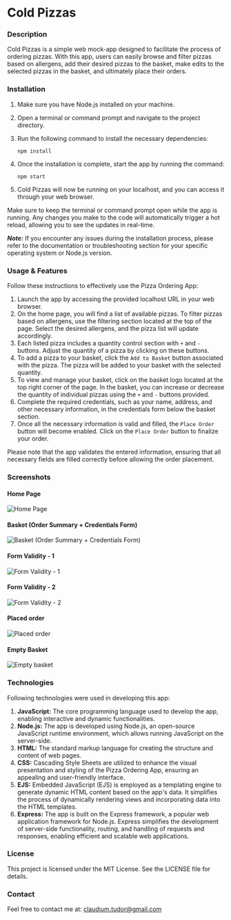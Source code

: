 

# Cold Pizzas #

### Description ###

Cold Pizzas is a simple web mock-app designed to facilitate the process of ordering pizzas. With this app, users can easily browse and filter pizzas based on allergens, add their desired pizzas to the basket, make edits to the selected pizzas in the basket, and ultimately place their orders.

### Installation ###

1. Make sure you have Node.js installed on your machine.
2. Open a terminal or command prompt and navigate to the project directory.
3. Run the following command to install the necessary dependencies:

    ```npm install```
4. Once the installation is complete, start the app by running the command:
   
    ```npm start```
5. Cold Pizzas will now be running on your localhost, and you can access it through your web browser.


Make sure to keep the terminal or command prompt open while the app is running. Any changes you make to the code will automatically trigger a hot reload, allowing you to see the updates in real-time.

**_Note:_** If you encounter any issues during the installation process, please refer to the documentation or troubleshooting section for your specific operating system or Node.js version.


### Usage & Features ###

Follow these instructions to effectively use the Pizza Ordering App:

1. Launch the app by accessing the provided localhost URL in your web browser.
2. On the home page, you will find a list of available pizzas. To filter pizzas based on allergens, use the filtering section located at the top of the page. Select the desired allergens, and the pizza list will update accordingly.
3. Each listed pizza includes a quantity control section with `+` and `-` buttons. Adjust the quantity of a pizza by clicking on these buttons.
4. To add a pizza to your basket, click the `Add to Basket` button associated with the pizza. The pizza will be added to your basket with the selected quantity.
5. To view and manage your basket, click on the basket logo located at the top right corner of the page. In the basket, you can increase or decrease the quantity of individual pizzas using the `+` and `-` buttons provided.
6. Complete the required credentials, such as your name, address, and other necessary information, in the credentials form below the basket section.
7. Once all the necessary information is valid and filled, the `Place Order` button will become enabled. Click on the `Place Order` button to finalize your order.

Please note that the app validates the entered information, ensuring that all necessary fields are filled correctly before allowing the order placement.


### Screenshots ###


#### Home Page ####

![Home Page](https://imgur.com/a/BXJDJti)

#### Basket (Order Summary + Credentials Form) ####

![Basket (Order Summary + Credentials Form)](https://imgur.com/a/3IQT3XU)

#### Form Validity - 1 ####

![Form Validity - 1](https://imgur.com/a/9kgiD3a)

#### Form Validity - 2 ####

![Form Validity - 2](https://imgur.com/a/SFaULPw)

#### Placed order ####

![Placed order](https://imgur.com/a/n1noVdf)

#### Empty Basket ####

![Empty basket](https://imgur.com/a/kDIBi8T)


### Technologies ###

Following technologies were used in developing this app:

1. **JavaScript:** The core programming language used to develop the app, enabling interactive and dynamic functionalities.
2. **Node.js:** The app is developed using Node.js, an open-source JavaScript runtime environment, which allows running JavaScript on the server-side.
3. **HTML:** The standard markup language for creating the structure and content of web pages.
3. **CSS:** Cascading Style Sheets are utilized to enhance the visual presentation and styling of the Pizza Ordering App, ensuring an appealing and user-friendly interface.
4. **EJS:** Embedded JavaScript (EJS) is employed as a templating engine to generate dynamic HTML content based on the app's data. It simplifies the process of dynamically rendering views and incorporating data into the HTML templates.
5. **Express:** The app is built on the Express framework, a popular web application framework for Node.js. Express simplifies the development of server-side functionality, routing, and handling of requests and responses, enabling efficient and scalable web applications.


### License

This project is licensed under the MIT License. See the LICENSE file for details.


### Contact ### 

Feel free to contact me at: [claudium.tudor@gmail.com](claudium.tudor@gmail.com)
